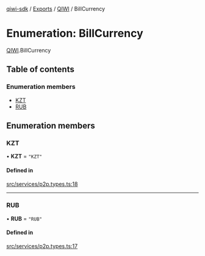 [qiwi-sdk](../README.md) / [Exports](../modules.md) / [QIWI](../modules/QIWI.md) / BillCurrency

# Enumeration: BillCurrency

[QIWI](../modules/QIWI.md).BillCurrency

## Table of contents

### Enumeration members

- [KZT](QIWI.BillCurrency.md#kzt)
- [RUB](QIWI.BillCurrency.md#rub)

## Enumeration members

### KZT

• **KZT** = `"KZT"`

#### Defined in

[src/services/p2p.types.ts:18](https://github.com/AlexXanderGrib/node-qiwi-sdk/blob/9138ec0/src/services/p2p.types.ts#L18)

___

### RUB

• **RUB** = `"RUB"`

#### Defined in

[src/services/p2p.types.ts:17](https://github.com/AlexXanderGrib/node-qiwi-sdk/blob/9138ec0/src/services/p2p.types.ts#L17)
